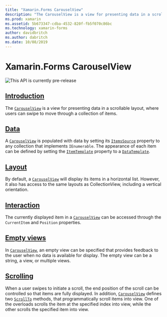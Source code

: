 ```yaml
---
title: "Xamarin.Forms CarouselView"
description: "The CarouselView is a view for presenting data in a scrollable layout, where users can swipe to move through a collection of items."
ms.prod: xamarin
ms.assetid: 5b673347-cdba-4532-820f-fb5f070c86bc
ms.technology: xamarin-forms
author: davidbritch
ms.author: dabritch
ms.date: 10/08/2019
---
```


# Xamarin.Forms CarouselView

![](~/media/shared/preview.png "This API is currently pre-release")

## [Introduction](introduction.md)

The [`CarouselView`](xref:Xamarin.Forms.CarouselView) is a view for presenting data in a scrollable layout, where users can swipe to move through a collection of items.

## [Data](populate-data.md)

A [`CarouselView`](xref:Xamarin.Forms.CarouselView) is populated with data by setting its [`ItemsSource`](xref:Xamarin.Forms.ItemsView.ItemsSource) property to any collection that implements `IEnumerable`. The appearance of each item can be defined by setting the [`ItemTemplate`](xref:Xamarin.Forms.ItemsView.ItemTemplate) property to a [`DataTemplate`](xref:Xamarin.Forms.DataTemplate).

## [Layout](layout.md)

By default, a [`CarouselView`](xref:Xamarin.Forms.CarouselView) will display its items in a horizontal list. However, it also has access to the same layouts as CollectionView, including a vertical orientation.

## [Interaction](interaction.md)

The currently displayed item in a [`CarouselView`](xref:Xamarin.Forms.CarouselView) can be accessed through the `CurrentItem` and `Position` properties.

## [Empty views](emptyview.md)

In [`CarouselView`](xref:Xamarin.Forms.CarouselView), an empty view can be specified that provides feedback to the user when no data is available for display. The empty view can be a string, a view, or multiple views.

## [Scrolling](scrolling.md)

When a user swipes to initiate a scroll, the end position of the scroll can be controlled so that items are fully displayed. In addition, [`CarouselView`](xref:Xamarin.Forms.CarouselView) defines two [`ScrollTo`](xref:Xamarin.Forms.ItemsView.ScrollTo*) methods, that programmatically scroll items into view. One of the overloads scrolls the item at the specified index into view, while the other scrolls the specified item into view.
